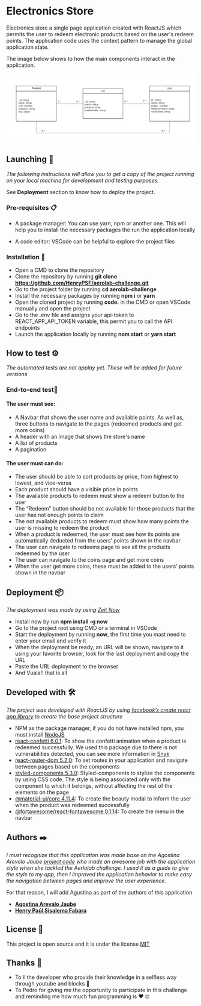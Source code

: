 # Electronics Store
 Electronics store a single page application created with ReactJS which permits the user to redeem electronic products based on the user's redeem points. The application code uses the context pattern to manage the global application state.

 The image below shows to how the main components interact in the application.

![Electronics Store UML](/src/images/Electronics-store-UML.png)


## Launching 🚀

_The following instructions will allow you to get a copy of the project running on your local machine for development and testing purposes._

See **Deployment** section to know how to deploy the project.


### Pre-requisites 📋

- A package manager: You can use yarn, npm or another one. This will help you to install the necessary packages     the run the application locally

- A code editor: VSCode can be helpful to explore the project files

### Installation 🔧

- Open a CMD to clone the repository
- Clone the repository by running **git clone https://github.com/HenryPSF/aerolab-challenge.git**
- Go to the project folder by running  **cd aerolab-challenge**
- Install the necessary packages by running **npm i** or **yarn**
- Open the cloned project by running **code.** in the CMD or open VSCode manually and open the project
- Go to the .env file and assigns your api-token to REACT_APP_API_TOKEN variable, this permit you to call the API endpoints
- Launch the application locally by running **nom start** or **yarn start**

## How to test ⚙️

_The automated tests are not applay yet. These will be added for future versions_

### End-to-end test🔩

#### The user must see:
-  A Navbar that shows the user name and available points. As well as,  three buttons to navigate to the pages (redeemed products and get more coins)
- A header with an image that shows the store's name
- A list of products
- A pagination

#### The user must can do:
- The user should be able to sort products by price, from highest to lowest, and vice-versa
- Each product should have a visible price in points
- The available products to redeem must show a redeem button to the user
- The “Redeem” button should be not available for those products that the user has not enough points to claim
- The not available products to redeem must show how many points the user is missing to redeem the product
- When a product is redeemed, the user must see how its points are automatically deducted from the users’ points shown in the navbar
- The user can navigate to redeems page to see all the products redeemed by the user
- The user can navigate to the coins page and get more coins
- When the user get more coins, these must be added to the users’ points shown in the navbar


## Deployment 📦

_The deployment was made by using [Zeit Now](https://zeit.co/now)_

- Install now by run **npm install -g now**
- Go to the project root using CMD or a terminal in VSCode
- Start the deployment by running **now**, the first time you mast need to enter your email and verify it
- When the deployment be ready, an URL will be shown, navigate to it using your favorite browser, look for the last deployment and copy the URL
- Paste the URL deployment to the browser
- And  Vuala!! that is all

## Developed with 🛠️

_The project was developed with ReactJS by using [facebook’s create react app library](https://github.com/facebookincubator/create-react-app) to create the base project structure_

* NPM as the package manager, if you do not have installed npm, you must install [NodeJS](https://nodejs.org/en/)
* [react-confetti 6.0.1](https://www.npmjs.com/package/react-confetti): To show the confetti animation when a product is redeemed successfully. We used this package due to there is not vulnerabilities detected, you can see more information in [Snyk](https://snyk.io/vuln/npm:react-confetti)
* [react-router-dom 5.2.0](https://reactrouter.com/web/guides/quick-start): To set routes in your application and navigate between pages based on the components
* [styled-components 5.3.0](https://www.styled-components.com/): Styled-components to stylize the components by using CSS code. The style is being associated only with the component to which it belongs, without affecting the rest of the elements on the page
* [@material-ui/core 4.11.4](@material-ui/core): To create the beauty modal to inform the user when the product was redeemed successfully
* [@fortawesome/react-fontawesome 0.1.14](https://fontawesome.com/v5.15/how-to-use/on-the-web/using-with/react): To create the menu in the navbar


## Authors ✒️

_I must recognize that this application was made base on the Agostina Arevalo Jaube [project code](https://github.com/AgostinaArevaloJaube/aerolab-challenge) who made an awesome job with the application style when she tackled the Aerlolab challenge. I used it as a guide to give the style to my app, then I improved the application behavior to make easy the navigation between pages and improve the user experience._

For that reason, I will add Agustina as part of the authors of this application

* [**Agostina Arevalo Jaube**](https://github.com/AgostinaArevaloJaube)
* [**Henry Paúl Sisalema Fabara**](https://github.com/HenryPSF)


## License 📄

This project is open source and it is under the license [MIT](https://opensource.org/licenses/MIT)

## Thanks 🎁

* To ll the developer who provide their knowledge in a selfless way through youtube and blocks 📢
* To Pedro for giving me the opportunity to participate in this challenge and reminding me how much fun programming is ❤️ 🤓
